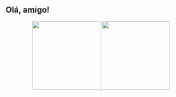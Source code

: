 ## Olá, amigo!
<div align="center">
  <a href="https://github.com/adeiltonsantanaa">
  <img height="180em" src="https://github-readme-stats.vercel.app/api?username=adeiltonsantanaa&show_icons=true&theme=dark&include_all_commits=true&count_private=true"/>
  <img height="180em" src="https://github-readme-stats.vercel.app/api/top-langs/?username=adeiltonsantanaa&layout=compact&langs_count=7&theme=dark"/>
</div>
